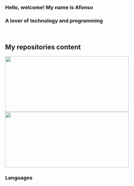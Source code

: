 ### Hello, welcome! My name is Afonso 
### A lover of technology and programming
<br>

## My repositories content
<div>
  <img height="180em" width="400" src="https://github-readme-stats.vercel.app/api?username=Afonzer&show_icons=true&theme=tokyonight&include_all_commits=true&count_private=true"/>
  <img height="180em" width="400" src="https://github-readme-stats.vercel.app/api/top-langs/?username=Afonzer&layout=compact&theme=tokyonight"/>
</div>



### Languages 
<div style="display: inline_block"> 
<img align="center" alt="" src="https://img.shields.io/badge/Java-ED8B00?style=for-the-badge&logo=java&logoColor=white"/>
<img align="center" alt="" src="https://img.shields.io/badge/MySQL-00000F?style=for-the-badge&logo=mysql&logoColor=white"/>
<img align="center" alt="" src="https://img.shields.io/badge/PHP-777BB4?style=for-the-badge&logo=php&logoColor=white"/>
<img align="center" alt="" src="https://img.shields.io/badge/Python-3776AB?style=for-the-badge&logo=python&logoColor=white"/>

  
</div>


